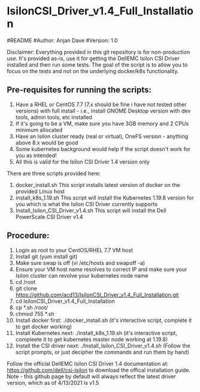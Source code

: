 # IsilonCSI_Driver_v1.4_Full_Installation
#README
#Author: Anjan Dave
#Version: 1.0

Disclaimer:
Everything provided in this git repository is for non-production use. It's provided as-is, use it for getting the DellEMC Isilon CSI Driver installed and then run some tests. The goal of the script is to allow you to focus on the tests and not on the underlying docker/k8s functionality.

Pre-requisites for running the scripts:
----------------------------------------
1. Have a RHEL or CentOS 7.7 (7.x should be fine i have not tested other versions) with full install - i.e., install GNOME Desktop version with dev tools, admin tools, etc installed
2. If it's going to be a VM, make sure you have 3GB memory and 2 CPUs minimum allocated
3. Have an Isilon cluster ready (real or virtual), OneFS version - anything above 8.x would be good
4. Some kubernetes background would help if the script doesn't work for you as intended!
5. All this is valid for the Isilon CSI Driver 1.4 version only

There are three scripts provided here:
1. docker_install.sh
This script installs latest version of docker on the provided Linux host
2. install_k8s_1.19.sh
This script will install the Kubernetes 1.19.8 version for you which is what the Isilon CSI Driver currently supports
3. Install_Isilon_CSI_Driver_v1.4.sh
This script will install the Dell PowerScale CSI Driver v1.4

Procedure:
--------------
1. Login as root to your CentOS/RHEL 7.7 VM host
2. Install git (yum install git)
3. Make sure swap is off (vi /etc/hosts and swapoff -a)
4. Ensure your VM host name resolves to correct IP and make sure your Isilon cluster can revolve your kubernetes node name
5. cd /root
6. git clone https://github.com/acd13/IsilonCSI_Driver_v1.4_Full_Installation.git
7. cd IsilonCSI_Driver_v1.4_Full_Installation
8. cp *.sh /root/
9. chmod 755 *.sh
10. Install docker first: ./docker_install.sh (it's interactive script, complete it to get docker working)
11. Install Kubernetes next: ./install_k8s_1.19.sh (it's interactive script, compleete it to get kubernetes master node working at 1.19.8)
12. Install the CSI driver next: ./Install_Isilon_CSI_Driver_v1.4.sh (Follow the script prompts, or just decipher the commands and run them by hand)

Follow the official DellEMC Isilon CSI Driver 1.4 documentation at: https://github.com/dell/csi-isilon to download the offical installation guide. Note - this github page by default will always reflect the latest driver version, which as of 4/13/2021 is v1.5
